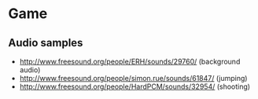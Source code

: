 # Game

## Audio samples

* http://www.freesound.org/people/ERH/sounds/29760/ (background audio)
* http://www.freesound.org/people/simon.rue/sounds/61847/ (jumping)
* http://www.freesound.org/people/HardPCM/sounds/32954/ (shooting)